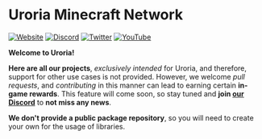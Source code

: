 # Uroria Minecraft Network

[![Website](https://img.shields.io/badge/website-%23.svg?style=for-the-badge&color=%232D2D2D)](https://uroria.com)
[![Discord](https://img.shields.io/badge/discord-%23.svg?label=&style=for-the-badge&logo=discord&logoColor=white&color=%232D2D2D)](https://dc.uroria.com)
[![Twitter](https://img.shields.io/badge/@urorianetwork-%23.svg?style=for-the-badge&logo=x&logoColor=white&color=%232D2D2D)](https://twitter.uroria.com)
[![YouTube](https://img.shields.io/badge/@uroria-%23.svg?style=for-the-badge&logo=youtube&logoColor=white&color=%232D2D2D)](https://yt.uroria.com)

**Welcome to Uroria!**

**Here are all our projects**, *exclusively intended* for Uroria, and therefore,
support for other use cases is not provided.
However, we welcome _pull requests_, and _contributing_ in this manner can lead to earning certain **in-game rewards**.
This feature will come soon, so stay tuned and **join [our Discord](https://dc.uroria.com)** to **not miss any news**.

**We don't provide a public package repository**, so you will need to create your own for the usage of libraries.
